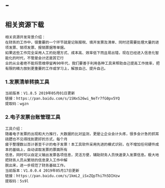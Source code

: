 # -
## 相关资源下载
    相关资源开发背景介绍：
    在财务的工作中，很重要的一个环节就是记账报税、填开发票及清单、同时还需要处理大量的进项发票、销项发票、报销票据等单据。
    如果这些工作完全采用人工的处理方式、成本高、效率低下而且易出错，现在已经进入信息化智能化的时代，不管是会计还是其它行
    业的从业者绝不能将思维停留再90年代，我们要善于利用各种工具来帮助自己提高工作效率，把有限的精力放到更重要的工作或学习上，解放自己、提升自己。
### 1.发票清单转换工具
    当前版本：V1.8.5 2019年05月01日更新
    链接：https://pan.baidu.com/s/1SNxS26wi_NeTr7fG0pv5YQ 
    提取码：wgzn 

### 2.电子发票台账管理工具
    工具介绍：
    随着电子发票的出现和大力推行，大数据的比对监测，更是让企业会计头疼，很多会计急的抓耳挠腮也不见得找到更好的方式，每个月
    疲于整理数以百计甚至千计的电子发票！本工具软件采用先进的模式识别，在不增加任何硬件成本的基础上，自动读取发票的票面所有
    信息，同时可以自定义输出发票各项信息，灵活方便，辅助财务人员快速录入发票信息。极大地把财务人员从繁琐的信息录入工作中解
    脱出来，进一步规范了财务基础工作。
    当前版本：V1.0.0.4 2019年05月17日更新
    链接：https://pan.baidu.com/s/1kmL2_iSxZQpThi7h5DIHzw 
    提取码：5s9l 

